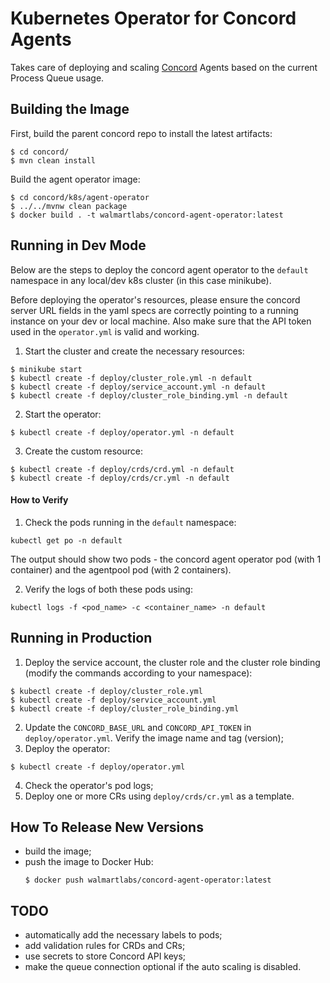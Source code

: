 # Kubernetes Operator for Concord Agents

Takes care of deploying and scaling [Concord](https://concord.walmartlabs.com) 
Agents based on the current Process Queue usage. 

## Building the Image

First, build the parent concord repo to install the latest artifacts:
```
$ cd concord/
$ mvn clean install
```
Build the agent operator image:
```
$ cd concord/k8s/agent-operator
$ ../../mvnw clean package
$ docker build . -t walmartlabs/concord-agent-operator:latest
```

## Running in Dev Mode

Below are the steps to deploy the concord agent operator to the `default` namespace
in any local/dev k8s cluster (in this case minikube).

Before deploying the operator's resources, please ensure the 
concord server URL fields in the yaml specs are correctly pointing 
to a running instance on your dev or local machine. 
Also make sure that the API token used in the `operator.yml` is valid and working.

1. Start the cluster and create the necessary resources:
  ```
  $ minikube start
  $ kubectl create -f deploy/cluster_role.yml -n default
  $ kubectl create -f deploy/service_account.yml -n default
  $ kubectl create -f deploy/cluster_role_binding.yml -n default
  ```
2. Start the operator:
  ```
  $ kubectl create -f deploy/operator.yml -n default
  ```
3. Create the custom resource:
  ```
  $ kubectl create -f deploy/crds/crd.yml -n default
  $ kubectl create -f deploy/crds/cr.yml -n default
  ```

#### How to Verify

1. Check the pods running in the `default` namespace:
```
kubectl get po -n default
```
The output should show two pods - 
the concord agent operator pod (with 1 container) and the agentpool pod (with 2 containers).

2. Verify the logs of both these pods using:
```
kubectl logs -f <pod_name> -c <container_name> -n default
```

## Running in Production

1. Deploy the service account, the cluster role and the cluster role binding
(modify the commands according to your namespace):
  ```
  $ kubectl create -f deploy/cluster_role.yml
  $ kubectl create -f deploy/service_account.yml
  $ kubectl create -f deploy/cluster_role_binding.yml
  ```
2. Update the `CONCORD_BASE_URL` and `CONCORD_API_TOKEN` in `deploy/operator.yml`.
   Verify the image name and tag (version);
3. Deploy the operator:
  ```
  $ kubectl create -f deploy/operator.yml
  ```
4. Check the operator's pod logs;
5. Deploy one or more CRs using `deploy/crds/cr.yml` as a template.

## How To Release New Versions

- build the image;
- push the image to Docker Hub:
  ```
  $ docker push walmartlabs/concord-agent-operator:latest
  ```

## TODO

- automatically add the necessary labels to pods;
- add validation rules for CRDs and CRs;
- use secrets to store Concord API keys;
- make the queue connection optional if the auto scaling is disabled.

